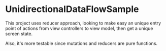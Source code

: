 # UnidirectionalDataFlowSample

This project uses reducer approach, looking to make easy an unique entry point of actions from view controllers to view model, then get a unique screen state.

Also, it's more testable since mutations and reducers are pure functions.
